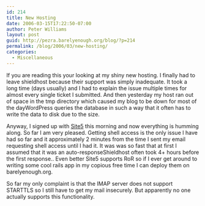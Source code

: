 ```yaml
---
id: 214
title: New Hosting
date: 2006-03-15T17:22:50-07:00
author: Peter Williams
layout: post
guid: http://pezra.barelyenough.org/blog/?p=214
permalink: /blog/2006/03/new-hosting/
categories:
  - Miscellaneous
---
```

If you are reading this your looking at my shiny new hosting. I finally had to leave shieldhost because their support was simply inadequate. It took a long time (days usually) and I had to explain the issue multiple times for almost every single ticket I submitted. And then yesterday my host ran out of space in the tmp directory which caused my blog to be down for most of the day<footnote>WordPress queries the database in such a way that it often has to write the data to disk due to the size</footnote>. 

Anyway, I signed up with [Site5](http://www.site5.com/) this morning and now everything is humming along. So far I am very pleased. Getting shell access is the only issue I have had so far and it approximately 2 minutes from the time I sent my email requesting shell access until I had it. It was was so fast that at first I assumed that it was an auto-response<footnote>Shieldhost often took 4+ hours before the first response.</footnote>. Even better Site5 supports RoR so if I ever get around to writing some cool rails app in my copious free time I can deploy them on barelyenough.org.

So far my only complaint is that the IMAP server does not support STARTTLS so I still have to get my mail insecurely. But apparently no one actually supports this functionality.